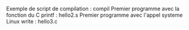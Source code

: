 Exemple de script de compilation : compil
Premier programme avec la fonction du C printf : hello2.s
Premier programme avec l'appel systeme Linux write : hello3.c
